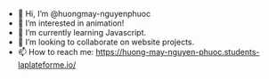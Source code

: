 - 👋 Hi, I’m @huongmay-nguyenphuoc
- 👀 I’m interested in animation!
- 🌱 I’m currently learning Javascript.
- 💞️ I’m looking to collaborate on website projects.
- 📫 How to reach me:
https://huong-may-nguyen-phuoc.students-laplateforme.io/
<!---
huongmay-nguyenphuoc/huongmay-nguyenphuoc is a ✨ special ✨ repository because its `README.md` (this file) appears on your GitHub profile.
You can click the Preview link to take a look at your changes.
--->
